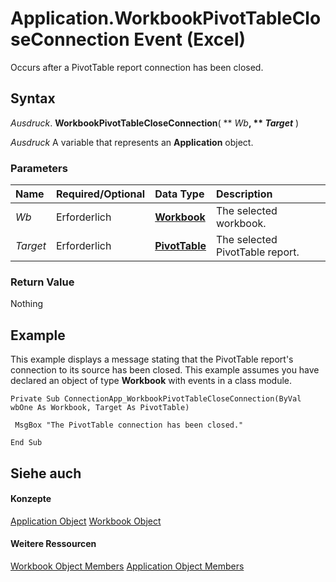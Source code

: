 
# Application.WorkbookPivotTableCloseConnection Event (Excel)

Occurs after a PivotTable report connection has been closed.


## Syntax

 _Ausdruck_. **WorkbookPivotTableCloseConnection**( ** _Wb_**, ** _Target_** )

 _Ausdruck_ A variable that represents an **Application** object.


### Parameters



|**Name**|**Required/Optional**|**Data Type**|**Description**|
|:-----|:-----|:-----|:-----|
| _Wb_|Erforderlich|**[Workbook](8c00aa60-c974-eed3-0812-3c9625eb0d4c.md)**|The selected workbook.|
| _Target_|Erforderlich|**[PivotTable](a9c1d4a0-78a9-f9a6-6daf-91cb63e45842.md)**|The selected PivotTable report.|

### Return Value

Nothing


## Example

This example displays a message stating that the PivotTable report's connection to its source has been closed. This example assumes you have declared an object of type  **Workbook** with events in a class module.


```
Private Sub ConnectionApp_WorkbookPivotTableCloseConnection(ByVal wbOne As Workbook, Target As PivotTable) 
 
 MsgBox "The PivotTable connection has been closed." 
 
End Sub
```


## Siehe auch


#### Konzepte


[Application Object](19b73597-5cf9-4f56-8227-b5211f657f6f.md)
[Workbook Object](8c00aa60-c974-eed3-0812-3c9625eb0d4c.md)
#### Weitere Ressourcen


[Workbook Object Members](http://msdn.microsoft.com/library/dce102a3-25de-3ff4-2ce5-bc56e08baca7%28Office.15%29.aspx)
[Application Object Members](http://msdn.microsoft.com/library/4cb9ca42-8d07-cc9c-2d80-4eb9a5921e1e%28Office.15%29.aspx)